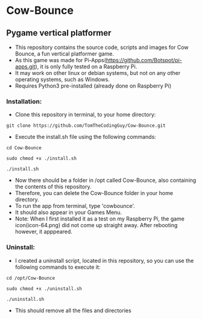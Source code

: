# Cow-Bounce
## Pygame vertical platformer

- This repository contains the source code, scripts and images for Cow Bounce, a fun vertical platformer game.
- As this game was made for Pi-Apps(https://github.com/Botspot/pi-apps.git), it is only fully tested on a Raspberry Pi.
- It may work on other linux or debian systems, but not on any other operating systems, such as Windows.
- Requires Python3 pre-installed (already done on Raspberry Pi)

### Installation:

- Clone this repository in terminal, to your home directory:
```
git clone https://github.com/TomTheCodingGuy/Cow-Bounce.git
```
- Execute the install.sh file using the following commands:
```
cd Cow-Bounce
```
```
sudo chmod +x ./install.sh
```
```
./install.sh
```
- Now there should be a folder in /opt called Cow-Bounce, also containing the contents of this repository.
- Therefore, you can delete the Cow-Bounce folder in your home directory.
- To run the app from terminal, type 'cowbounce'.
- It should also appear in your Games Menu.
- Note: When I first installed it as a test on my Raspberry Pi, the game icon(icon-64.png) did not come up straight away. After rebooting however, it apppeared.

### Uninstall:

- I created a uninstall script, located in this repository, so you can use the following commands to execute it:
```
cd /opt/Cow-Bounce
```
```
sudo chmod +x ./uninstall.sh
```
```
./uninstall.sh
```
- This should remove all the files and directories
